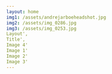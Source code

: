 ```yaml
---
layout: home
img1: /assets/andrejarboeheadshot.jpg
img2: /assets/img_0286.jpg
img3: /assets/img_0253.jpg
Layout',
Title', 
Image 4'
Image 1'
Image 2'
Image 3'
---
```


